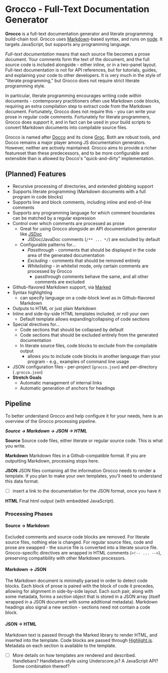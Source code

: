 # Grocco - Full-Text Documentation Generator

**Grocco** is a full-text documentation generator and literate programming build-chain tool. Grocco uses
[Markdown](http://daringfireball.net/projects/markdown/syntax)-based syntax,
and runs on [node](https://nodejs.org). It targets JavaScript, but supports any programming language.

_Full-text documentation_ means that each source file becomes a prose document. Your comments form the text of the
document, and the full source code is included alongside - either inline, or in a two-panel layout.
Full-text documentation is not for API references, but for tutorials, guides, and explaining your code to other
developers. It is very much in the style of "literate programming," but Grocco does not require strict
literate programming style.

In particular, literate programming encourages writing code _within_ documents - contemporary practitioners often use
Markdown code blocks, requiring an extra compilation step to extract code from the Markdown document.
Fortunately, Grocco does not require this - you can write your prose in regular code comments. Fortunately
for literate programmers, Grocco does _support_ it, and in fact can be used in your build scripts to convert Markdown
documents into compilable source files.

Grocco is named after [Docco](https://jashkenas.github.io/docco/) and its clone [Groc](https://github.com/nevir/groc).
Both are robust tools, and Docco remains a major player among JS documentation generators. However, neither are
actively maintained. Grocco aims to provide a richer featureset than these predecessors, and to be more configurable
and extensible than is allowed by Docco's "quick-and-dirty" implementation.

## (Planned) Features

* Recursive processing of directories, and extended globbing support
* Supports literate programming (Markdown documents with a full program in code blocks)
* Supports line and block comments, including inline and end-of-line comments
* Supports any programming language for which comment boundaries can be matched by a regular expression
* Control over which comments are processed as prose
  - Great for using Grocco alongside an API documentation generator like [JSDoc](http://usejsdoc.org/)
    - JSDoc/JavaDoc comments (`/** ... */`) are excluded by default
  - Configurable patterns for...
    - _Passthrough_ - comments that should be displayed in the code area of the generated documentation
    - _Excluding_ - comments that should be removed entirely
    - _Whitelisting_ - in whitelist mode, only certain comments are processed by Grocco
      - passthrough comments behave the same, and all other comments are excluded
* Github-flavored Markdown support, via [Marked](https://github.com/chjj/marked)
* Syntax highlighting
  - can specify language on a code-block level as in Github-flavored Markdown
* Outputs to HTML or just plain Markdown
* Inline and side-by-side HTML templates included, or roll your own
  - Default template allows expanding/collapsing of code sections
* Special directives for...
  - Code sections that should be collapsed by default
  - Code sections that should be excluded entirely from the generated documentation
  - In literate source files, code blocks to exclude from the compilable output
    - allows you to include code blocks in another language than your program - e.g., examples of command line usage
* JSON configuration files - per-project (`grocco.json`) and per-directory (`.grocco.json`)
* **Stretch Goals**
  - Automatic management of internal links
  - Automatic generation of anchors for headings

## Pipeline

To better understand Grocco and help configure it for your needs, here is an overview of the Grocco
processing pipeline.

_**Source -> Markdown -> JSON -> HTML**_

**Source** Source code files, either literate or regular source code. This is what you write.

**Markdown** Markdown files in a Github-compatible format. If you are outputting Markdown, processing stops here.

**JSON** JSON files containing all the information Grocco needs to render a template. If you plan to make your own
templates, you'll need to understand this data format.

- [ ] insert a link to the documentation for the JSON format, once you have it

**HTML** Final html output (with embedded JavaScript).

### Processing Phases

#### Source -> Markdown

Excluded comments and source code blocks are removed. For literate source files, nothing else is changed. For regular
source files, code and prose are swapped - the source file is converted into a literate source file. Grocco-specific
directives are wrapped in HTML comments (`<!-- ... -->`), preserving compatibility with other Markdown processors.

#### Markdown -> JSON

The Markdown document is minimally parsed in order to detect code blocks. Each block of prose is paired with the
block of code it precedes, allowing for alignment in side-by-side layout. Each such pair, along with some metadata, forms a _section_ object that is stored in a JSON array (itself wrapped in a JSON document with some additional metadata). Markdown headings also signal a new section - sections need not contain a code block.

#### JSON -> HTML

Markdown text is passed through the Marked library to render HTML, and inserted into the template. Code blocks are passed through [Highlight.js](https://highlightjs.org/). Metadata on each section is available to the template.

- [ ] More details on how templates are rendered and described. Handlebars? Handlebars-style using Underscore.js?
  A JavaScript API? Some combination thereof?
